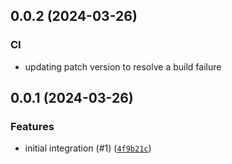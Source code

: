 ## 0.0.2 (2024-03-26)


### CI
* updating patch version to resolve a build failure


## 0.0.1 (2024-03-26)


### Features
* initial integration (#1) ([`4f9b21c`](https://github.com/aws-deadline/deadline-cloud-for-after-effects/commit/4f9b21c1984b573787378e7ab462c6c93120f219))



